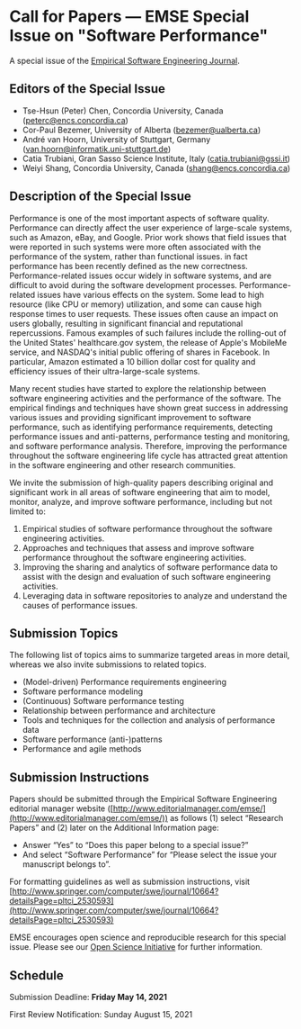 # Call for Papers — EMSE Special Issue on "Software Performance"

A special issue of the [Empirical Software Engineering Journal](https://www.springer.com/journal/10664).

## Editors of the Special Issue
* Tse-Hsun (Peter) Chen, Concordia University, Canada (peterc@encs.concordia.ca)
* Cor-Paul Bezemer, University of Alberta (bezemer@ualberta.ca)
* André van Hoorn, University of Stuttgart, Germany (van.hoorn@informatik.uni-stuttgart.de)
* Catia Trubiani, Gran Sasso Science Institute, Italy (catia.trubiani@gssi.it)
* Weiyi Shang, Concordia University, Canada (shang@encs.concordia.ca)


## Description of the Special Issue

Performance is one of the most important aspects of software quality. Performance can directly affect the user experience of large-scale systems, such as Amazon, eBay, and Google. Prior work shows that field issues that were reported in such systems were more often associated with the performance of the system, rather than functional issues. in fact performance has been recently defined as the new correctness. Performance-related issues occur widely in software systems, and are difficult to avoid during the software development processes. Performance-related issues have various effects on the system. Some lead to high resource (like CPU or memory) utilization, and some can cause high response times to user requests. These issues often cause an impact on users globally, resulting in significant financial and reputational repercussions. Famous examples of such failures include the rolling-out of the United States' healthcare.gov system, the release of Apple's MobileMe service, and NASDAQ's initial public offering of shares in Facebook. In particular, Amazon estimated a 10 billion dollar cost for quality and efficiency issues of their ultra-large-scale systems. 

Many recent studies have started to explore the relationship between software engineering activities and the performance of the software. The empirical findings and techniques have shown great success in addressing various issues and providing significant improvement to software performance, such as identifying performance requirements, detecting performance issues and anti-patterns, performance testing and monitoring, and software performance analysis. Therefore, improving the performance throughout the software engineering life cycle has attracted great attention in the software engineering and other research communities.

We invite the submission of high-quality papers describing original and significant work in all areas of software engineering that aim to model, monitor, analyze, and improve software performance, including but not limited to: 
1. Empirical studies of software performance throughout the software engineering activities.
2. Approaches and techniques that assess and improve software performance throughout the software engineering activities.
3. Improving the sharing and analytics of software performance data to assist with the design and evaluation of such software engineering activities.
4. Leveraging data in software repositories to analyze and understand the causes of performance issues.

## Submission Topics
The following list of topics aims to summarize targeted areas in more detail, whereas we also invite submissions to related topics.
* (Model-driven) Performance requirements engineering
* Software performance modeling
* (Continuous) Software performance testing
* Relationship between performance and architecture
* Tools and techniques for the collection and analysis of performance data
* Software performance (anti-)patterns
* Performance and agile methods

## Submission Instructions
Papers should be submitted through the Empirical Software Engineering editorial manager website ([http://www.editorialmanager.com/emse/](http://www.editorialmanager.com/emse/)) as follows (1) select “Research Papers” and (2) later on the Additional Information page:
- Answer “Yes” to “Does this paper belong to a special issue?”
- And select “Software Performance” for “Please select the issue your manuscript belongs to”.

For formatting guidelines as well as submission instructions, visit
[http://www.springer.com/computer/swe/journal/10664?detailsPage=pltci_2530593](http://www.springer.com/computer/swe/journal/10664?detailsPage=pltci_2530593)

EMSE encourages open science and reproducible research for this special issue. Please see our [Open Science Initiative](https://github.com/emsejournal/openscience) for further information.

## Schedule
Submission Deadline:     **Friday May 14, 2021**

First Review Notification:    Sunday August 15, 2021
